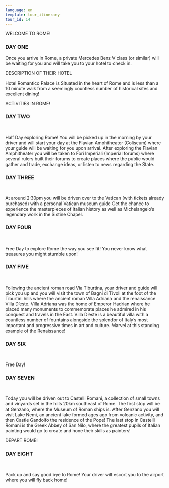 ```yaml
---
language: en
template: tour_itinerary
tour_id: 14
---
```

WELCOME TO ROME!

### DAY ONE


Once you arrive in Rome, a private Mercedes Benz V class (or similar) will be waiting
for you and will take you to your hotel to check in.


DESCRIPTION OF THEIR HOTEL

Hotel Romantico Palace is Situated in the heart of Rome and is less than a 10 minute
walk from a seemingly countless number of historical sites and excellent dining!



ACTIVITIES IN ROME!

### DAY TWO  
 


Half Day exploring Rome! You will be picked up in the morning by your driver and
will start your day at the Flavian Amphitheater (Coliseum) where your guide will
be waiting for you upon arrival. After exploring the Flavian Amphitheater you will
be taken to Fori Imperiali (Imperial forums) where several rulers built their forums
to create places where the public would gather and trade, exchange ideas, or listen
to news regarding the State.

### DAY THREE  
 


At around 2:30pm you will be driven over to the Vatican (with tickets already purchased)
with a personal Vatican museum guide Get the chance to experience the masterpieces
of Italian history as well as Michelangelo’s legendary work in the Sistine Chapel.

### DAY FOUR  
  
 


Free Day to explore Rome the way you see fit! You never know what treasures you might
stumble upon!

### DAY FIVE  
  
 


Following the ancient roman road Via Tiburtina, your driver and guide will pick you
up and you will visit the town of Bagni di Tivoli at the foot of the Tiburtini hills
where the ancient roman Villa Adriana and the renaissance Villa D’este. Villa Adriana
was the home of Emperor Hadrian where he placed many monuments to commemorate places
he admired in his conquest and travels in the East. Villa D’este is a beautiful
villa with a countless number of fountains alongside the splendor of Italy’s most
important and progressive times in art and culture. Marvel at this standing example
of the Renaissance!

### DAY SIX  
 


Free Day!

### DAY SEVEN  
  
 


Today you will be driven out to Castelli Romani, a collection of small towns and
vinyards set in the hills 20km southeast of Rome. The first stop will be at Genzano,
where the Museum of Roman ships is. After Genzano you will visit Lake Nemi, an ancient
lake formed ages ago from volcanic activity, and then Castle Gandolfo the residence
of the Pope! The last stop in Castelli Romani is the Greek Abbey of San Nilo, where
the greatest pupils of Italian painting would go to create and hone their skills
as painters!


DEPART ROME!

### DAY EIGHT  
 


Pack up and say good bye to Rome! Your driver will escort you to the airport where
you will fly back home!
